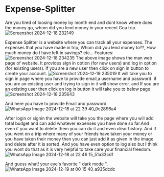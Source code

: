 # Expense-Splitter
Are you tired of loosing money by month end and dont know where does the money go, whom did you lend money in your recent Goa trip.
![Screenshot 2024-12-18 232149](https://github.com/user-attachments/assets/41440b4c-5dd6-4ec0-8e32-9068fc2632c5)

Expense Splitter is a website where you can track all your expenses. The expenses that you have made in trip, Whom did you lend money to??, How much money do I have left in savings? etc...
Features:
![Screenshot 2024-12-18 234235](https://github.com/user-attachments/assets/f03e044c-6483-4914-9908-8f99fa3a286b)
The above image shows the man web page of website. It provides sign in option (for new users) and log in option (for existing users).
If you are a new user then click on sign in button to create your account.
![Screenshot 2024-12-18 235019](https://github.com/user-attachments/assets/a4865e5d-e94f-4232-aba7-8f97fb54650a)
It will take you to sign in page where you have to provide email,a username and password.
if you are an existing user and trying to sign in it will show error.
and 
If you are an existing user then click on log in button it will take you to below page![Screenshot 2024-12-18 235643](https://github.com/user-attachments/assets/d8ee4f00-d407-4c21-a14b-c2e77dfec5fa)

And here you have to provide Email and password.
![WhatsApp Image 2024-12-18 at 22 39 40_0c2896a4](https://github.com/user-attachments/assets/c9b5c02a-7ed9-4b91-bac2-2b3c88a9c54f)


After login or signin the website will take you the page where you will add total budget and can add whatever expenses you have done so far.And even if you want to delete them you can do it and even clear history.
And if you went on a trip where many of your friends have taken your money or you have taken their money then you can just add it as given in the image and delete after it is sorted.
And you have even option to log also but I think you wont do that as it is very helpful to take care your financial freedom.
![WhatsApp Image 2024-12-18 at 22 46 15_51a33cdf](https://github.com/user-attachments/assets/b333b55f-79e7-41e9-a2fe-cbccc99d9003)


And guess what! your eye's favorite " dark mode ".
![WhatsApp Image 2024-12-19 at 00 15 40_a935dcdc](https://github.com/user-attachments/assets/0d297645-8ee4-4e6b-a963-694736427b74)





